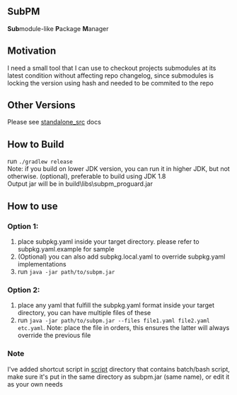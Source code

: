 ## SubPM
**Sub**module-like **P**ackage **M**anager

## Motivation
I need a small tool that I can use to checkout projects 
submodules at its latest condition without affecting repo 
changelog, since submodules is locking the version using hash
and needed to be commited to the repo

## Other Versions
Please see [standalone_src](standalone_src/README.md) docs

## How to Build
run `./gradlew release`\
Note: if you build on lower JDK version, you can run it in higher JDK, but not otherwise.
(optional), preferable to build using JDK 1.8\
Output jar will be in build\libs\subpm_proguard.jar

## How to use
### Option 1:
1. place subpkg.yaml inside your target directory. please refer to subpkg.yaml.example for sample
2. (Optional) you can also add subpkg.local.yaml to override subpkg.yaml implementations
3. run `java -jar path/to/subpm.jar`
### Option 2:
1. place any yaml that fulfill the subpkg.yaml format inside your target directory, you can have multiple files of these
2. run `java -jar path/to/subpm.jar --files file1.yaml file2.yaml etc.yaml`. Note: place the file in orders, this ensures the latter will always override the previous file
### Note
I've added shortcut script in [script](script) directory that contains batch/bash script, make sure it's put in the same directory as subpm.jar (same name), or edit it as your own needs


